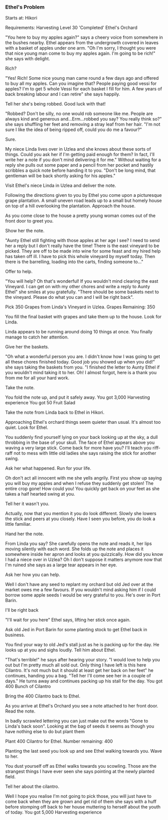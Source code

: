 ### Ethel's Problem

Starts at: Hikori

Requirements:
Harvesting Level 30
'Completed' Ethel's Orchard


"You here to buy my apples again?" says a cheery voice from somewhere in the bushes nearby. Ethel appears from the undergrowth covered in leaves with a basket of apples under one arm. "Oh I'm sorry, I thought you were that nice young man come to buy my apples again. I'm going to be rich!" she says with delight.

Rich?

"Yes! Rich! Some nice young man came round a few days ago and offered to buy all my apples. Can you imagine that? People paying good vessi for apples? I'm to get 5 whole Vessi for each basket I fill for him. A few years of back breaking labour and I can retire" she says happily.

Tell her she's being robbed.
Good luck with that!

"Robbed? Don't be silly, no one would rob someone like me. People are always kind and generous and...Erm...robbed you say? You really think so?" she says shuffling her feet and removing a stray leaf from her hair. "I'm not sure I like the idea of being ripped off, could you do me a favour?"

Sure.

My niece Linda lives over in Uzlea and she knows about these sorts of things. Could you ask her if I'm getting paid enough for them? In fact, I'll write her a note if you don't mind delivering it for me." Without waiting for a reply she pulls out some paper and a pencil from her pocket and hastily scribbles a quick note before handing it to you. "Don't be long mind, that gentleman will be back shortly asking for his apples."

Visit Ethel's niece Linda in Uzlea and deliver the note.

Following the directions given to you by Ethel you come upon a picturesque grape plantation. A small uneven road leads up to a small but homely house on top of a hill overlooking the plantation. Approach the house.

As you come close to the house a pretty young woman comes out of the front door to greet you.

Show her the note.

"Aunty Ethel still fighting with those apples at her age I see? I need to send her a reply but I don't really have the time! There is the east vineyard to be picked. They are off to be made into wine for some feast and my hired help has taken off ill. I have to pick this whole vineyard by myself today. Then there is the barrelling, loading into the carts, finding someone to..."

Offer to help.


"You will help? Oh that's wonderful! If you wouldn't mind clearing the east Vineyard. I can get on with my other chores and write a reply to Aunty Ethel" she smiles at you gratefully. "There should be some baskets next to the vineyard. Please do what you can and I will be right back".


Pick 350 Grapes from Linda's Vineyard in Uzlea. Grapes Remaining: 350

You fill the final basket with grapes and take them up to the house. Look for Linda.


Linda appears to be running around doing 10 things at once. You finally manage to catch her attention.

Give her the baskets.


"Oh what a wonderful person you are. I didn't know how I was going to get all these chores finished today. Good job you showed up when you did!" she says taking the baskets from you. "I finished the letter to Aunty Ethel if you wouldn't mind taking it to her. Oh! I almost forgot, here is a thank you from me for all your hard work.

Take the note.


You fold the note up, and put it safely away.
You got 3,000 Harvesting experience
You got 50 Fruit Salad

Take the note from Linda back to Ethel in Hikori.

Approaching Ethel's orchard things seem quieter than usual. It's almost too quiet. Look for Ethel.

You suddenly find yourself lying on your back looking up at the sky, a dull throbbing in the base of your skull. The face of Ethel appears above you waving a very large stick. Come back for more have you? I'll teach you riff-raff not to mess with little old ladies she says raising the stick for another swing.

Ask her what happened.
Run for your life.

Oh don't act all innocent with me she yells angrily. First you show up saying you will buy my apples and when I refuse they suddenly get stolen! The entire crop gone! How could you! You quickly get back on your feet as she takes a half hearted swing at you.

Tell her it wasn't you.

Actually, now that you mention it you do look different. Slowly she lowers the stick and peers at you closely. Have I seen you before, you do look a little familiar.

Hand her the note.

From Linda you say? She carefully opens the note and reads it, her lips moving silently with each word. She folds up the note and places it somewhere inside her apron and looks at you quizzically. How did you know I had a niece over in Uzlea? Oh I don't suppose it matters anymore now that I'm ruined she says as a large tear appears in her eye.

Ask her how you can help.

Well I don't have any seed to replant my orchard but old Jed over at the market owes me a few favours. If you wouldn't mind asking him if I could borrow some apple seeds I would be very grateful to you. He's over in Port Barin.

I'll be right back

"I'll wait for you here" Ethel says, lifting her stick once again.

Ask old Jed in Port Barin for some planting stock to get Ethel back in business.

You find your way to old Jed's stall just as he is packing up for the day. He looks up at you and sighs loudly. Tell him about Ethel.

"That's terrible!" he says after hearing your story. "I would love to help you out but I'm pretty much all sold out. Only thing I have left is this here Cilantro. It's not much but it should at least get her back on her feet" he continues, handing you a bag. "Tell her I'll come see her in a couple of days." He turns away and continues packing up his stall for the day.
You got 400 Bunch of Cilantro

Bring the 400 Cilantro back to Ethel.

As you arrive at Ethel's Orchard you see a note attached to her front door. Read the note.

In badly scrawled lettering you can just make out the words "Gone to Linda's back soon". Looking at the bag of seeds it seems as though you have nothing else to do but plant them

Plant 400 Cilantro for Ethel. Number remaining: 400

Planting the last seed you look up and see Ethel walking towards you. Wave to her.

You dust yourself off as Ethel walks towards you scowling. Those are the strangest things I have ever seen she says pointing at the newly planted field.

Tell her about the cilantro.

Well I hope you realise I'm not going to pick those, you will just have to come back when they are grown and get rid of them she says with a huff before stomping off back to her house muttering to herself about the youth of today.
You got 5,000 Harvesting experience